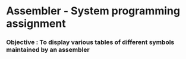 # Assembler  - System programming assignment


### Objective : To display various tables of different symbols maintained by an assembler 
